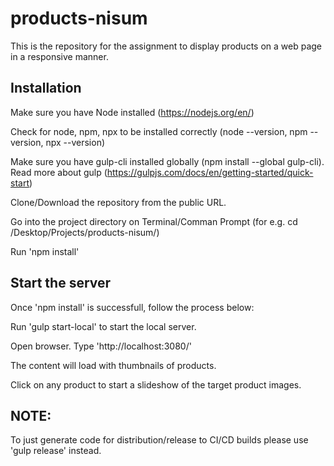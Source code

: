 # products-nisum

This is the repository for the assignment to display products on a web page in a responsive manner.

## Installation

Make sure you have Node installed (https://nodejs.org/en/)

Check for node, npm, npx to be installed correctly (node --version, npm --version, npx --version)

Make sure you have gulp-cli installed globally (npm install --global gulp-cli). Read more about gulp (https://gulpjs.com/docs/en/getting-started/quick-start)

Clone/Download the repository from the public URL.

Go into the project directory on Terminal/Comman Prompt (for e.g. cd <User Name>/Desktop/Projects/products-nisum/)
  
Run 'npm install'

## Start the server

Once 'npm install' is successfull, follow the process below:

Run 'gulp start-local' to start the local server.

Open browser. Type 'http://localhost:3080/'

The content will load with thumbnails of products.

Click on any product to start a slideshow of the target product images.

## NOTE: 

To just generate code for distribution/release to CI/CD builds please use 'gulp release' instead.

